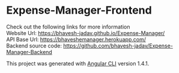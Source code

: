 # Expense-Manager-Frontend

Check out the following links for more information  
Website Url: https://bhavesh-jadav.github.io/Expense-Manager/  
API Base Url: https://bhaveshemanager.herokuapp.com/  
Backend source code: https://github.com/bhavesh-jadav/Expense-Manager-Backend  

This project was generated with [Angular CLI](https://github.com/angular/angular-cli) version 1.4.1.
